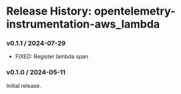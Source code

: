 # Release History: opentelemetry-instrumentation-aws_lambda

### v0.1.1 / 2024-07-29

* FIXED: Register lambda span

### v0.1.0 / 2024-05-11

Initial release.
